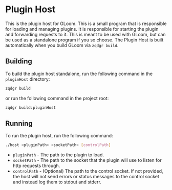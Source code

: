 # Plugin Host
This is the plugin host for GLoom. This is a small program that is responsible for loading and managing plugins. It is responsible for starting the plugin and forwarding requests to it. This is meant to be used with GLoom, but can be used as a standalone program if you so choose. The Plugin Host is built automatically when you build GLoom via `zqdgr build`.

## Building
To build the plugin host standalone, run the following command in the `pluginHost` directory:

```bash
zqdgr build
```

or run the following command in the project root:

```bash
zqdgr build:pluginHost
```

## Running
To run the plugin host, run the following command:

```bash
./host <pluginPath> <socketPath> [controlPath]
```

- `pluginPath` - The path to the plugin to load.
- `socketPath` - The path to the socket that the plugin will use to listen for http requests through.
- `controlPath` - (Optional) The path to the control socket. If not provided, the host will not send errors or status messages to the control socket and instead log them to stdout and stderr.